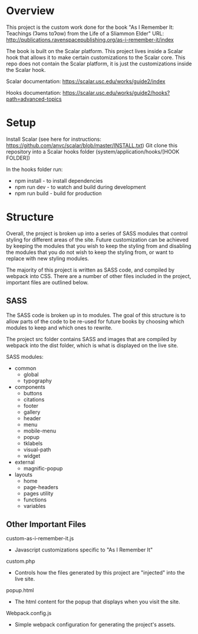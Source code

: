 # Overview

This project is the custom work done for the book "As I Remember It: Teachings (Ɂəms tɑɁɑw) from the Life of a Sliammon Elder"
URL: http://publications.ravenspacepublishing.org/as-i-remember-it/index

The book is built on the Scalar platform. This project lives inside a Scalar hook that allows it to make certain customizations to the Scalar core. This repo does not contain the Scalar platform, it is just the customizations inside the Scalar hook.

Scalar documentation: https://scalar.usc.edu/works/guide2/index

Hooks documentation: https://scalar.usc.edu/works/guide2/hooks?path=advanced-topics

# Setup

Install Scalar (see here for instructions: https://github.com/anvc/scalar/blob/master/INSTALL.txt)
Git clone this repository into a Scalar hooks folder (system/application/hooks/[HOOK FOLDER])

In the hooks folder run:
- npm install - to install dependencies
- npm run dev - to watch and build during development
- npm run build - build for production

# Structure

Overall, the project is broken up into a series of SASS modules that control styling for different areas of the site. Future customization can be achieved by keeping the modules that you wish to keep the styling from and disabling the modules that you do not wish to keep the styling from, or want to replace with new styling modules. 

The majority of this project is written as SASS code, and compiled by webpack into CSS. There are a number of other files included in the project, important files are outlined below.

## SASS

The SASS code is broken up in to modules. The goal of this structure is to allow parts of the code to be re-used for future books by choosing which modules to keep and which ones to rewrite. 

The project  src folder contains SASS and images that are compiled by webpack into the dist folder, which is what is displayed on the live site. 

SASS modules:

- common
    - global
    - typography
- components
    - buttons
    - citations
    - footer
    - gallery
    - header
    - menu
    - mobile-menu
    - popup
    - tklabels
    - visual-path
    - widget
- external
    - magnific-popup
- layouts
    - home
    - page-headers
    - pages
utility
    - functions
    - variables

## Other Important Files

custom-as-i-remember-it.js
- Javascript customizations specific to "As I Remember It"

custom.php

- Controls how the files generated by this project are "injected" into the live site. 

popup.html
- The html content for the popup that displays when you visit the site.

Webpack.config.js
- Simple webpack configuration for generating the project's assets.

